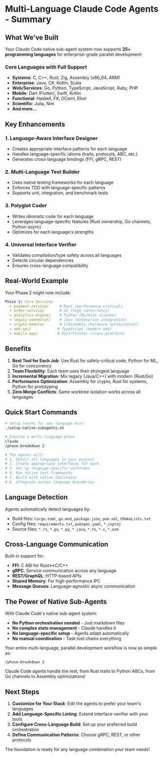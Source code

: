 # Multi-Language Claude Code Agents - Summary

## What We've Built

Your Claude Code native sub-agent system now supports **25+ programming languages** for enterprise-grade parallel development:

### Core Languages with Full Support
- **Systems**: C, C++, Rust, Zig, Assembly (x86_64, ARM)
- **Enterprise**: Java, C#, Kotlin, Scala
- **Web/Services**: Go, Python, TypeScript, JavaScript, Ruby, PHP
- **Mobile**: Dart (Flutter), Swift, Kotlin
- **Functional**: Haskell, F#, OCaml, Elixir
- **Scientific**: Julia, Nim
- **And more...**

## Key Enhancements

### 1. Language-Aware Interface Designer
- Creates appropriate interface patterns for each language
- Handles language-specific idioms (traits, protocols, ABC, etc.)
- Generates cross-language bindings (FFI, gRPC, REST)

### 2. Multi-Language Test Builder  
- Uses native testing frameworks for each language
- Enforces TDD with language-specific patterns
- Supports unit, integration, and benchmark tests

### 3. Polyglot Coder
- Writes idiomatic code for each language
- Leverages language-specific features (Rust ownership, Go channels, Python async)
- Optimizes for each language's strengths

### 4. Universal Interface Verifier
- Validates compilation/type safety across all languages
- Detects circular dependencies
- Ensures cross-language compatibility

## Real-World Example

Your Phase 2 might now include:
```yaml
Phase 2: Core Services
  - payment-service/     # Rust (performance-critical)
  - order-service/       # Go (high concurrency)
  - analytics-engine/    # Python (ML/data science)
  - legacy-connector/    # Java (enterprise integration)
  - crypto-module/       # C/Assembly (hardware optimization)
  - web-api/            # TypeScript (modern web)
  - mobile-app/         # Dart/Flutter (cross-platform)
```

## Benefits

1. **Best Tool for Each Job**: Use Rust for safety-critical code, Python for ML, Go for concurrency
2. **Team Flexibility**: Each team uses their strongest language
3. **Incremental Migration**: Mix legacy (Java/C++) with modern (Rust/Go)
4. **Performance Optimization**: Assembly for crypto, Rust for systems, Python for prototyping
5. **Zero Merge Conflicts**: Same worktree isolation works across all languages

## Quick Start Commands

```bash
# Setup (works for any language mix)
./setup-native-subagents.sh

# Execute a multi-language phase
claude
/phase-breakdown 2

# The agents will:
# 1. Detect all languages in your project
# 2. Create appropriate interfaces for each
# 3. Set up language-specific worktrees
# 4. Run native test frameworks
# 5. Build with native toolchains
# 6. Integrate across language boundaries
```

## Language Detection

Agents automatically detect languages by:
- Build files: `Cargo.toml`, `go.mod`, `package.json`, `pom.xml`, `CMakeLists.txt`
- Config files: `requirements.txt`, `pubspec.yaml`, `*.csproj`
- Source files: `*.rs`, `*.go`, `*.py`, `*.java`, `*.ts`, `*.c`, `*.asm`

## Cross-Language Communication

Built-in support for:
- **FFI**: C ABI for Rust↔C/C++
- **gRPC**: Service communication across any language
- **REST/GraphQL**: HTTP-based APIs
- **Shared Memory**: For high-performance IPC
- **Message Queues**: Language-agnostic async communication

## The Power of Native Sub-Agents

With Claude Code's native sub-agent system:
- **No Python orchestration needed** - Just markdown files
- **No complex state management** - Claude handles it
- **No language-specific setup** - Agents adapt automatically
- **No manual coordination** - Task tool chains everything

Your entire multi-language, parallel development workflow is now as simple as:
```
/phase-breakdown 2
```

Claude Code agents handle the rest, from Rust traits to Python ABCs, from Go channels to Assembly optimizations!

## Next Steps

1. **Customize for Your Stack**: Edit the agents to prefer your team's languages
2. **Add Language-Specific Linting**: Extend interface-verifier with your tools
3. **Configure Cross-Language Build**: Set up your preferred build orchestration
4. **Define Communication Patterns**: Choose gRPC, REST, or other protocols

The foundation is ready for any language combination your team needs!